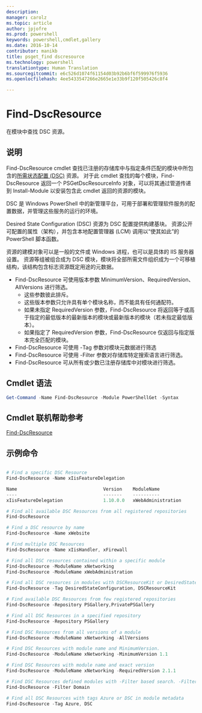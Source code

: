 ```yaml
---
description: 
manager: carolz
ms.topic: article
author: jpjofre
ms.prod: powershell
keywords: powershell,cmdlet,gallery
ms.date: 2016-10-14
contributor: manikb
title: psget_find dscresource
ms.technology: powershell
translationtype: Human Translation
ms.sourcegitcommit: e6c526d1074f61154d03b92b6bf6f599976f5936
ms.openlocfilehash: 4ee5433547266e2665e1e33b9f120f505426c8f4

---
```


# Find-DscResource

在模块中查找 DSC 资源。

## 说明

Find-DscResource cmdlet 查找已注册的存储库中与指定条件匹配的模块中所包含的[所需状态配置 (DSC)](https://msdn.microsoft.com/en-us/PowerShell/dsc/overview) 资源。
对于此 cmdlet 查找的每个模块，Find-DscResource 返回一个 PSGetDscResourceInfo 对象，可以将其通过管道传递到 Install-Module 以安装包含此 cmdlet 返回的资源的模块。

DSC 是 Windows PowerShell 中的新管理平台，可用于部署和管理软件服务的配置数据，并管理这些服务的运行的环境。

Desired State Configuration (DSC) 资源为 DSC 配置提供构建基块。 资源公开可配置的属性（架构），并包含本地配置管理器 (LCM) 调用以“使其如此”的 PowerShell 脚本函数。

资源的建模对象可以是一般的文件或 Windows 进程，也可以是具体的 IIS 服务器设置。 资源等组被组合成为 DSC 模块，模块将全部所需文件组织成为一个可移植结构，该结构包含标志资源既定用途的元数据。

- Find-DscResource 可使用版本参数 MinimumVersion、RequiredVersion、AllVersions 进行筛选。
  - 这些参数彼此排斥。
  - 这些版本参数只允许具有单个模块名称，而不能具有任何通配符。
  - 如果未指定 RequiredVersion 参数，Find-DscResource 将返回等于或高于指定的最低版本的最新版本的模块或最新版本的模块（若未指定最低版本）。
  - 如果指定了 RequiredVersion 参数，Find-DscResource 仅返回与指定版本完全匹配的模块。
- Find-DscResource 可使用 -Tag 参数对模块元数据进行筛选
- Find-DscResource 可使用 -Filter 参数对存储库特定搜索语言进行筛选。
- Find-DscResource 可从所有或少数已注册存储库中对模块进行筛选。

## Cmdlet 语法
```powershell
Get-Command -Name Find-DscResource -Module PowerShellGet -Syntax
```

## Cmdlet 联机帮助参考

[Find-DscResource](http://go.microsoft.com/fwlink/?LinkId=517196)

## 示例命令
```powershell

# Find a specific DSC Resource
Find-DscResource -Name xIisFeatureDelegation

Name                                Version    ModuleName                          Repository
----                                -------    ----------                          ----------
xIisFeatureDelegation               1.10.0.0   xWebAdministration                  PSGallery

# Find all available DSC Resources from all registered repositories
Find-DscResource

# Find a DSC resource by name
Find-DscResource -Name xWebsite

# Find multiple DSC Resources
Find-DscResource -Name xIisHandler, xFirewall

# Find all DSC resources contained within a specific module
Find-DscResource -ModuleName xNetworking
Find-DscResource -ModuleName xWebAdministration

# Find all DSC resources in modules with DSCResourceKit or DesiredStateConfiguration
Find-DscResource -Tag DesiredStateConfiguration, DSCResourceKit

# Find available DSC Resources from few registered repositories
Find-DscResource -Repository PSGallery,PrivatePSGallery

# Find all DSC Resources in a specified repository
Find-DscResource -Repository PSGallery

# Find DSC Resources from all versions of a module
Find-DscResource -ModuleName xNetworking -AllVersions

# Find DSC Resources with module name and MinimumVersion.
Find-DscResource -ModuleName xNetworking -MinimumVersion 1.1

# Find DSC Resources with module name and exact version
Find-DscResource -ModuleName xNetworking -RequiredVersion 2.1.1

# Find DSC Resources defined modules with -Filter based search. -Filter searches in description and module names
Find-DscResource -Filter Domain

# Find all DSC Resources with tags Azure or DSC in module metadata
Find-DscResource -Tag Azure, DSC

```




<!--HONumber=Oct16_HO2-->


